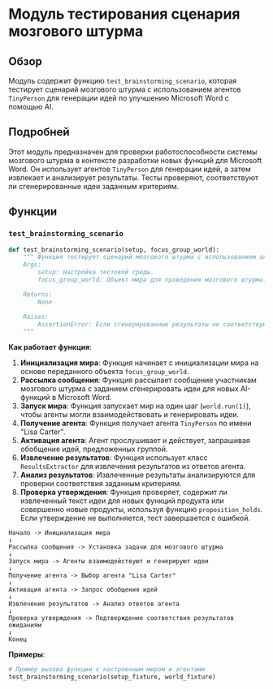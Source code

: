 # Модуль тестирования сценария мозгового штурма

## Обзор

Модуль содержит функцию `test_brainstorming_scenario`, которая тестирует сценарий мозгового штурма с использованием агентов `TinyPerson` для генерации идей по улучшению Microsoft Word с помощью AI.

## Подробней

Этот модуль предназначен для проверки работоспособности системы мозгового штурма в контексте разработки новых функций для Microsoft Word. Он использует агентов `TinyPerson` для генерации идей, а затем извлекает и анализирует результаты. Тесты проверяют, соответствуют ли сгенерированные идеи заданным критериям.

## Функции

### `test_brainstorming_scenario`

```python
def test_brainstorming_scenario(setup, focus_group_world):
    """ Функция тестирует сценарий мозгового штурма с использованием агентов TinyPerson.
    Args:
        setup: Настройка тестовой среды.
        focus_group_world: Объект мира для проведения мозгового штурма.

    Returns:
        None

    Raises:
        AssertionError: Если сгенерированные результаты не соответствуют ожидаемым.
    """
```

**Как работает функция**:

1.  **Инициализация мира**: Функция начинает с инициализации мира на основе переданного объекта `focus_group_world`.
2.  **Рассылка сообщения**: Функция рассылает сообщение участникам мозгового штурма с заданием сгенерировать идеи для новых AI-функций в Microsoft Word.
3.  **Запуск мира**: Функция запускает мир на один шаг (`world.run(1)`), чтобы агенты могли взаимодействовать и генерировать идеи.
4.  **Получение агента**: Функция получает агента `TinyPerson` по имени "Lisa Carter".
5.  **Активация агента**: Агент прослушивает и действует, запрашивая обобщение идей, предложенных группой.
6.  **Извлечение результатов**: Функция использует класс `ResultsExtractor` для извлечения результатов из ответов агента.
7.  **Анализ результатов**: Извлеченные результаты анализируются для проверки соответствия заданным критериям.
8.  **Проверка утверждения**: Функция проверяет, содержит ли извлеченный текст идеи для новых функций продукта или совершенно новые продукты, используя функцию `proposition_holds`. Если утверждение не выполняется, тест завершается с ошибкой.

```
Начало -> Инициализация мира
↓
Рассылка сообщения -> Установка задачи для мозгового штурма
↓
Запуск мира -> Агенты взаимодействуют и генерируют идеи
↓
Получение агента -> Выбор агента "Lisa Carter"
↓
Активация агента -> Запрос обобщения идей
↓
Извлечение результатов -> Анализ ответов агента
↓
Проверка утверждения -> Подтверждение соответствия результатов ожиданиям
↓
Конец
```

**Примеры**:

```python
# Пример вызова функции с настроенным миром и агентами
test_brainstorming_scenario(setup_fixture, world_fixture)